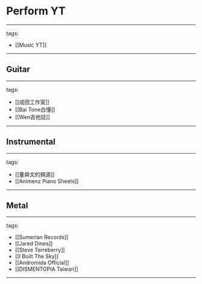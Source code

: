 # Perform  YT

---
tags:
  - [[Music YT]]
---

## Guitar
---
tags:
  - [[成田工作室]]
  - [[Bai Tone白懂]]
  - [[Wen吉他誌]]
---

## Instrumental
---
tags:
  - [[董舜文的頻道]]
  - [[Animenz Piano Sheets]]
---

## Metal
---
tags:
  - [[Sumerian Records]]
  - [[Jared Dines]]
  - [[Steve Terreberry]]
  - [[I Built The Sky]]
  - [[Andromida Official]]
  - [[DISMENTOPIA Taiwan]]
---
